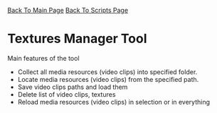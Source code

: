 [Back To Main Page](README.md)
[Back To Scripts Page](Scripts.md)

# Textures Manager Tool

Main features of the tool
* Collect all media resources (video clips) into specified folder.
* Locate media resources (video clips) from the specified path.
* Save video clips paths and load them
* Delete list of video clips, textures
* Reload media resources (video clips) in selection or in everything

